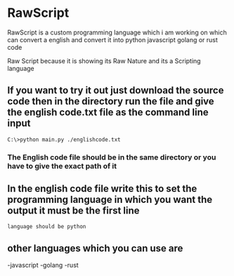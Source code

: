 # RawScript
RawScript is a custom programming language which i am working on which can convert a english and convert it into python javascript golang or rust code

Raw Script because it is showing its Raw Nature and its a Scripting language  


## If you want to try it out just download the source code then in the directory run the file and give the english code.txt file as the command line input 

```
C:\>python main.py ./englishcode.txt
```

### The English code file should be in the same directory or you have to give the exact path of it 

## In the english code file write this to set the programming language in which you want the output it must be the first line
```
language should be python
```

## other languages which you can use are 
-javascript
-golang
-rust
